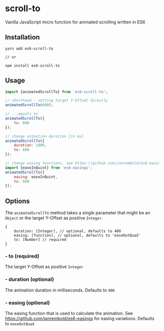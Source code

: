 # scroll-to
Vanilla JavaScript micro function for animated scrolling written in ES6

## Installation

```
yarn add es6-scroll-to

// or

npm install es6-scroll-to
```

## Usage

```javascript
import {animatedScrollTo} from 'es6-scroll-to';

// shorthand - setting target Y-Offset directly
animatedScrollTo(600);

// ...equals to 
animatedScrollTo({
    to: 600
});

// change animation duration [in ms]
animatedScrollTo({
    duration: 1000,
    to: 600
});

// change easing functions, see https://github.com/janrembold/es6-easings
import {easeInQuint} from 'es6-easings';
animatedScrollTo({
    easing: easeInQuint,
    to: 600
});

```

## Options

The `animatedScrollTo` method takes a single parameter that might be an `Object` or the target Y-Offset as positive `Integer`.

```
{
    duration: [Integer], // optional, defaults to 400
    easing: [function], // optional, defaults to 'easeOutQuad'
    to: [Number] // required
}
```

### - to (required)
The target Y-Offset as positive `Integer`

### - duration (optional)
The animation duration in milliseconds. Defaults to `400`

### - easing (optional)
The easing function that is used to calculate the animation. See https://github.com/janrembold/es6-easings for easing variations. Defaults to `easeOutQuad`
